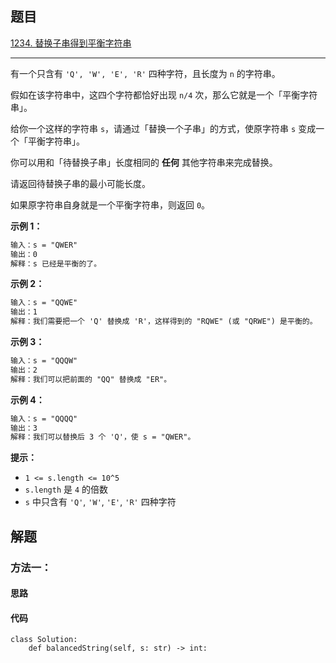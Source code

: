 ## 题目

[1234. 替换子串得到平衡字符串](https://leetcode.cn/problems/replace-the-substring-for-balanced-string/)

---

有一个只含有 `'Q', 'W', 'E', 'R'` 四种字符，且长度为 `n` 的字符串。

假如在该字符串中，这四个字符都恰好出现 `n/4` 次，那么它就是一个「平衡字符串」。



给你一个这样的字符串 `s`，请通过「替换一个子串」的方式，使原字符串 `s` 变成一个「平衡字符串」。

你可以用和「待替换子串」长度相同的 **任何** 其他字符串来完成替换。

请返回待替换子串的最小可能长度。

如果原字符串自身就是一个平衡字符串，则返回 `0`。



**示例 1：**

```txt
输入：s = "QWER"
输出：0
解释：s 已经是平衡的了。
```

**示例 2：**

```txt
输入：s = "QQWE"
输出：1
解释：我们需要把一个 'Q' 替换成 'R'，这样得到的 "RQWE" (或 "QRWE") 是平衡的。
```

**示例 3：**

```txt
输入：s = "QQQW"
输出：2
解释：我们可以把前面的 "QQ" 替换成 "ER"。
```

**示例 4：**

```txt
输入：s = "QQQQ"
输出：3
解释：我们可以替换后 3 个 'Q'，使 s = "QWER"。
```


**提示：**

-   `1 <= s.length <= 10^5`
-   `s.length` 是 `4` 的倍数
-   `s` 中只含有 `'Q'`, `'W'`, `'E'`, `'R'` 四种字符



## 解题

### 方法一：

#### 思路



#### 代码

```python3
class Solution:
    def balancedString(self, s: str) -> int:
```
